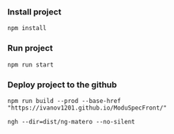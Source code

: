 ### Install project

```
npm install
```

### Run project

```
npm run start
```

### Deploy project to the github 

```
npm run build --prod --base-href "https://ivanov1201.github.io/ModuSpecFront/"

ngh --dir=dist/ng-matero --no-silent
```
